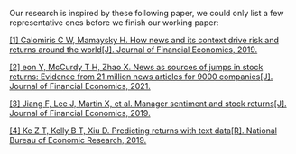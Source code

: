 Our research is inspired by these following paper, we could only list a few representative ones before we finish our working paper:

[[1] Calomiris C W, Mamaysky H. How news and its context drive risk and returns around the world[J]. Journal of Financial Economics, 2019.](https://www.nber.org/system/files/working_papers/w24430/w24430.pdf)

[[2] eon Y, McCurdy T H, Zhao X. News as sources of jumps in stock returns: Evidence from 21 million news articles for 9000 companies[J]. Journal of Financial Economics, 2021.](https://www.sciencedirect.com/science/article/pii/S0304405X21003470)

[[3] Jiang F, Lee J, Martin X, et al. Manager sentiment and stock returns[J]. Journal of Financial Economics, 2019.](http://www.xiuminmartinwustl.com/papers/Jiang-Lee-Martin-Zhou-JFE-forthcoming.pdf)

[[4] Ke Z T, Kelly B T, Xiu D. Predicting returns with text data[R]. National Bureau of Economic Research, 2019.](https://www.nber.org/system/files/working_papers/w26186/w26186.pdf)

